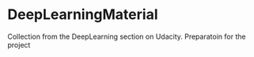 # DeepLearningMaterial #

Collection from the DeepLearning section on Udacity. Preparatoin for the project
